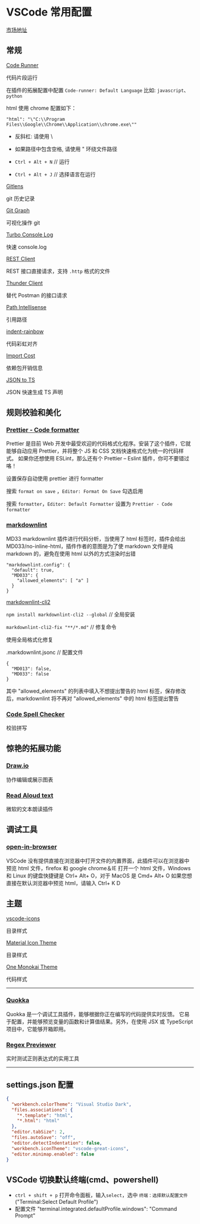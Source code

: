 # VSCode 常用配置

[市场地址](https://marketplace.visualstudio.com/search?target=VSCode&category=All%20categories&sortBy=Downloads)

## 常规

[Code Runner](https://marketplace.visualstudio.com/items?itemName=formulahendry.code-runner)

代码片段运行

在插件的拓展配置中配置 `Code-runner: Default Language` 比如: `javascript`、`python`

html 使用 chrome 配置如下：

`"html": "\"C:\\Program Files\\Google\\Chrome\\Application\\chrome.exe\""`

- 反斜杠: 请使用 \\
- 如果路径中包含空格, 请使用 \" 环绕文件路径

- `Ctrl + Alt + N` // 运行
- `Ctrl + Alt + J` // 选择语言在运行

[Gitlens](https://marketplace.visualstudio.com/items?itemName=eamodio.gitlens)

git 历史记录

[Git Graph](https://marketplace.visualstudio.com/items?itemName=mhutchie.git-graph)

可视化操作 git

[Turbo Console Log](https://marketplace.visualstudio.com/items?itemName=ChakrounAnas.turbo-console-log)

快速 console.log

[REST Client](https://marketplace.visualstudio.com/items?itemName=humao.rest-client)

REST 接口直接请求，支持 `.http` 格式的文件

[Thunder Client](https://marketplace.visualstudio.com/items?itemName=rangav.vscode-thunder-client)

替代 Postman 的接口请求

[Path Intellisense](https://marketplace.visualstudio.com/items?itemName=christian-kohler.path-intellisense)

引用路径

[indent-rainbow](https://marketplace.visualstudio.com/items?itemName=oderwat.indent-rainbow)

代码彩虹对齐

[Import Cost](https://marketplace.visualstudio.com/items?itemName=wix.vscode-import-cost)

依赖包开销信息

[JSON to TS](https://marketplace.visualstudio.com/items?itemName=MariusAlchimavicius.json-to-ts)

JSON 快速生成 TS 声明

## 规则校验和美化

### [Prettier - Code formatter](https://marketplace.visualstudio.com/items?itemName=esbenp.prettier-vscode)

Prettier 是目前 Web 开发中最受欢迎的代码格式化程序。安装了这个插件，它就能够自动应用 Prettier，并将整个 JS 和 CSS 文档快速格式化为统一的代码样式。
如果你还想使用 ESLint，那么还有个 Prettier – Eslint 插件，你可不要错过咯！

设置保存自动使用 prettier 进行 formatter

搜索 `format on save` ，`Editor: Format On Save` 勾选启用

搜索 `formatter`，`Editor: Default Formatter` 设置为 `Prettier - Code formatter`

### [markdownlint](https://marketplace.visualstudio.com/items?itemName=DavidAnson.vscode-markdownlint)

MD33 markdownlint 插件进行代码分析，当使用了 html 标签时，插件会给出 MD033/no-inline-html，插件作者的意图是为了使 markdown 文件是纯 markdown 的，避免在使用 html 以外的方式渲染时出错

```text
"markdownlint.config": {
  "default": true,
  "MD033": {
    "allowed_elements": [ "a" ]
  }
}
```

[markdownlint-cli2](https://github.com/DavidAnson/markdownlint-cli2)

`npm install markdownlint-cli2 --global` // 全局安装

`markdownlint-cli2-fix "**/*.md"` // 修复命令

使用全局格式化修复

.markdownlint.jsonc // 配置文件

```config
{
  "MD013": false,
  "MD033": false
}
```

其中 "allowed_elements" 的列表中填入不想提出警告的 html 标签，保存修改后，markdownlint 将不再对 "allowed_elements" 中的 html 标签提出警告

### [Code Spell Checker](https://marketplace.visualstudio.com/items?itemName=streetsidesoftware.code-spell-checker)

校验拼写

## 惊艳的拓展功能

### [Draw.io](https://marketplace.visualstudio.com/items?itemName=hediet.vscode-drawio)

协作编辑或展示图表

### [Read Aloud text](https://marketplace.visualstudio.com/items?itemName=azu.read-aloud-text)

微软的文本朗读插件

## 调试工具

### [open-in-browser](https://marketplace.visualstudio.com/items?itemName=coderfee.open-html-in-browser)

VSCode 没有提供直接在浏览器中打开文件的内置界面，此插件可以在浏览器中预览 html 文件，firefox 和 google chrome＆IE
打开一个 html 文件，Windows 和 Linux 的键盘快捷键是 Ctrl+ Alt+ O，对于 MacOS 是 Cmd+ Alt+ O
如果您想直接在默认浏览器中预览 html，请输入 Ctrl+ K D

## 主题

[vscode-icons](https://marketplace.visualstudio.com/items?itemName=vscode-icons-team.vscode-icons)

目录样式

[Material Icon Theme](https://marketplace.visualstudio.com/items?itemName=PKief.material-icon-theme)

目录样式

[One Monokai Theme](https://marketplace.visualstudio.com/items?itemName=azemoh.one-monokai)

代码样式

---

### [Quokka](https://quokkajs.com/)

Quokka 是一个调试工具插件，能够根据你正在编写的代码提供实时反馈。
它易于配置，并能够预览变量的函数和计算值结果。另外，在使用 JSX 或 TypeScript 项目中，它能够开箱即用。

### [Regex Previewer](https://marketplace.visualstudio.com/items?itemName=chrmarti.regex)

实时测试正则表达式的实用工具

---

## settings.json 配置

```json
{
  "workbench.colorTheme": "Visual Studio Dark",
  "files.associations": {
    "*.template": "html",
    "*.html": "html"
  },
  "editor.tabSize": 2,
  "files.autoSave": "off",
  "editor.detectIndentation": false,
  "workbench.iconTheme": "vscode-great-icons",
  "editor.minimap.enabled": false
}
```

## VSCode 切换默认终端(cmd、powershell)

- `ctrl + shift + p` 打开命令面板，输入`select`，选中 `终端：选择默认配置文件`("Terminal:Select Default Profile")
- 配置文件 "terminal.integrated.defaultProfile.windows": "Command Prompt"
